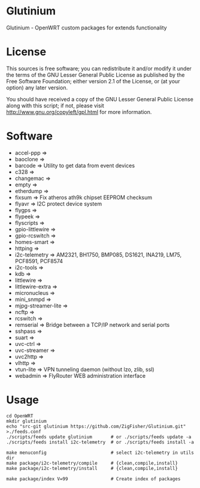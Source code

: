Glutinium
=========

Glutinium - OpenWRT custom packages for extends functionality


License
=======

This sources is free software; you can redistribute it and/or modify it under the terms of
the GNU Lesser General Public License as published by the Free Software Foundation;
either version 2.1 of the License, or (at your option) any later version.

You should have received a copy of the GNU Lesser General Public License along with this
script; if not, please visit http://www.gnu.org/copyleft/gpl.html for more information.


Software
========

* accel-ppp =>
* baoclone =>
* barcode => Utility to get data from event devices
* c328  =>
* changemac =>
* empty =>
* etherdump  =>
* fixsum => Fix atheros ath9k chipset EEPROM checksum
* flyavr => I2C protect device system
* flygps =>
* flypeek =>
* flyscripts =>
* gpio-littlewire =>
* gpio-rcswitch =>
* homes-smart =>
* httping =>
* i2c-telemetry => AM2321, BH1750, BMP085, DS1621, INA219, LM75, PCF8591, PCF8574
* i2c-tools =>
* kdb =>
* littlewire =>
* littlewire-extra =>
* micronucleus =>
* mini_snmpd =>
* mjpg-streamer-lite =>
* ncftp =>
* rcswitch =>
* remserial => Bridge between a TCP/IP network and serial ports
* sshpass =>
* suart =>
* uvc-ctrl =>
* uvc-streamer =>
* uvc2http =>
* vlhttp =>
* vtun-lite => VPN tunneling daemon (without lzo, zlib, ssl)
* webadmin => FlyRouter WEB administration interface


Usage
=====
	
	cd OpenWRT
	mkdir glutinium
	echo "src-git glutinium https://github.com/ZigFisher/Glutinium.git" >./feeds.conf
	./scripts/feeds update glutinium       # or ./scripts/feeds update -a
	./scripts/feeds install i2c-telemetry  # or ./scripts/feeds install -a
	
	make menuconfig                        # select i2c-telemetry in utils dir
	make package/i2c-telemetry/compile     # {clean,compile,install}
	make package/i2c-telemetry/install     # {clean,compile,install}
	
	make package/index V=99                # Create index of packages


